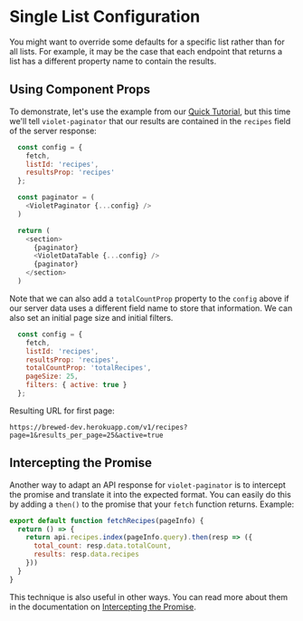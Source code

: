 # Single List Configuration

You might want to override some defaults for a specific list rather than for all lists. For example, it may be the case that each endpoint that returns a list has a different property name to contain the results.

## Using Component Props
To demonstrate, let's use the example from our [Quick Tutorial](introduction.md), but this time we'll tell `violet-paginator` that our results are contained in the `recipes` field of the server response:

```javascript
  const config = {
    fetch,
    listId: 'recipes',
    resultsProp: 'recipes'
  };

  const paginator = (
    <VioletPaginator {...config} />
  )

  return (
    <section>
      {paginator}
      <VioletDataTable {...config} />
      {paginator}
    </section>
  )
```


Note that we can also add a `totalCountProp` property to the `config` above if our server data uses a different field name to store that information. We can also set an initial page size and initial filters.

```javascript
  const config = {
    fetch,
    listId: 'recipes',
    resultsProp: 'recipes',
    totalCountProp: 'totalRecipes',
    pageSize: 25,
    filters: { active: true }
  };
```

Resulting URL for first page:

```
https://brewed-dev.herokuapp.com/v1/recipes?page=1&results_per_page=25&active=true
```

## Intercepting the Promise

Another way to adapt an API response for `violet-paginator` is to intercept the promise and translate it into the expected format. You can easily do this by adding a `then()` to the promise that your `fetch` function returns. Example:

```javascript
export default function fetchRecipes(pageInfo) {
  return () => {
    return api.recipes.index(pageInfo.query).then(resp => ({
      total_count: resp.data.totalCount,
      results: resp.data.recipes
    }))
  }
}
```

This technique is also useful in other ways. You can read more about them in the documentation on [Intercepting the Promise](intercepting_the_promise.md).